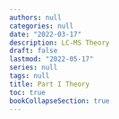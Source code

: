 ```yaml
---
authors: null
categories: null
date: "2022-03-17"
description: LC-MS Theory
draft: false
lastmod: "2022-05-17"
series: null
tags: null
title: Part I Theory
toc: true
bookCollapseSection: true
---
```




<!--more-->

